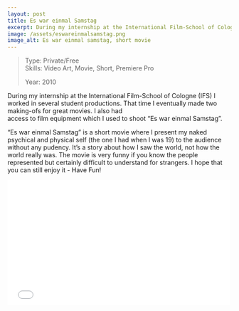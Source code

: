 ```yaml
---
layout: post
title: Es war einmal Samstag
excerpt: During my internship at the International Film-School of Cologne
image: /assets/eswareinmalsamstag.png
image_alt: Es war einmal samstag, short movie
---
```


<blockquote>Type: Private/Free<br />
Skills: Video Art, Movie, Short, Premiere Pro</p>
<p>Year: 2010</p></blockquote>
<p>During my internship at the International Film-School of Cologne (IFS) I worked in several student productions. That time I eventually made two making-ofs for great movies. I also had<br />
access to film equipment which I used to shoot “Es war einmal Samstag”.</p>
<p>“Es war einmal Samstag” is a short movie where I present my naked psychical and physical self (the one I had when I was 19) to the audience without any pudency. It’s a story about how I saw the world, not how the world really was. The movie is very funny if you know the people represented but certainly difficult to understand for strangers. I hope that you can still enjoy it - Have Fun!</p>
<div class="elastic-video"><iframe width="500" height="281" src="//player.vimeo.com/video/69713609?color=ffffff" frameborder="0" allowfullscreen="allowfullscreen"></iframe></div>
